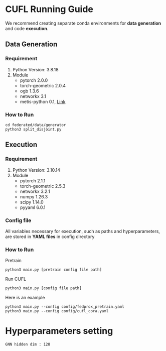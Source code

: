 # CUFL Running Guide

We recommend creating separate conda environments for **data generation** and code **execution**.

## Data Generation

### Requirement

1. Python Version: 3.8.18
2. Module
   - pytorch 2.0.0
   - torch-geometric 2.0.4
   - ogb 1.3.6
   - networkx 3.1
   - metis-python 0.1, [Link](https://github.com/james77777778/metis_python)

### How to Run

```console
cd federated/data/generator
python3 split_disjoint.py
```

## Execution

### Requirement

1. Python Version: 3.10.14
2. Module
   - pytorch 2.1.1
   - torch-geometric 2.5.3
   - networkx 3.2.1
   - numpy 1.26.3
   - scipy 1.14.0
   - pyyaml 6.0.1

### Config file

All variables necessary for execution, such as paths and hyperparameters, are stored in **YAML files** in config directory

### How to Run

Pretrain

```console
python3 main.py [pretrain config file path]
```

Run CUFL

```console
python3 main.py [config file path]
```

Here is an example

```console
python3 main.py --config config/fedprox_pretrain.yaml
python3 main.py --config config/cufl_cora.yaml
```

# Hyperparameters setting
```
GNN hidden dim : 128

```
